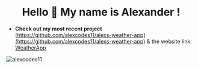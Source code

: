 <h1 align="center">Hello 👋 My name is Alexander !</h1>

- **Check out my most recent project** [https://github.com/alexcodes11/alexs-weather-app](https://github.com/alexcodes11/alexs-weather-app) & the website link: [WeatherApp](https://alexs-weather-app.herokuapp.com/)


<p><img align="left" src="https://github-readme-stats.vercel.app/api/top-langs?username=alexcodes11&show_icons=true&locale=en&layout=compact" alt="alexcodes11" /></p>

